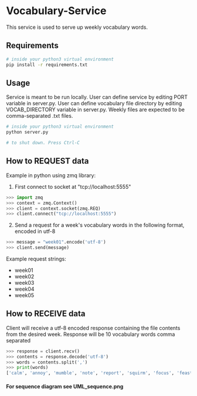 # Vocabulary-Service
This service is used to serve up weekly vocabulary words.


## Requirements
```bash
# inside your python3 virtual environment
pip install -r requirements.txt
```


## Usage
Service is meant to be run locally. User can define service by editing PORT variable in server.py. User can define vocabulary file directory by editing VOCAB_DIRECTORY variable in server.py. Weekly files are expected to be comma-separated .txt files.
```python
# inside your python3 virtual environment
python server.py

# to shut down. Press Ctrl-C
```


## How to REQUEST data
Example in python using zmq library:
1. First connect to socket at "tcp://localhost:5555"
```python
>>> import zmq
>>> context = zmq.Context()
>>> client = context.socket(zmq.REQ)
>>> client.connect("tcp://localhost:5555")
```
2. Send a request for a week's vocabulary words in the following format, encoded in utf-8
```python
>>> message = "week01".encode('utf-8')
>>> client.send(message)
```
Example request strings:
* week01
* week02
* week03
* week04
* week05


## How to RECEIVE data
Client will receive a utf-8 encoded response containing the file contents from the desired week. Response will be 10 vocabulary words comma separated

```python
>>> response = client.recv()
>>> contents = response.decode('utf-8')
>>> words = contents.split(',')
>>> print(words)
['calm', 'annoy', 'mumble', 'note', 'report', 'squirm', 'focus', 'feast', 'protect', 'lovely']
```

#### For sequence diagram see UML_sequence.png
